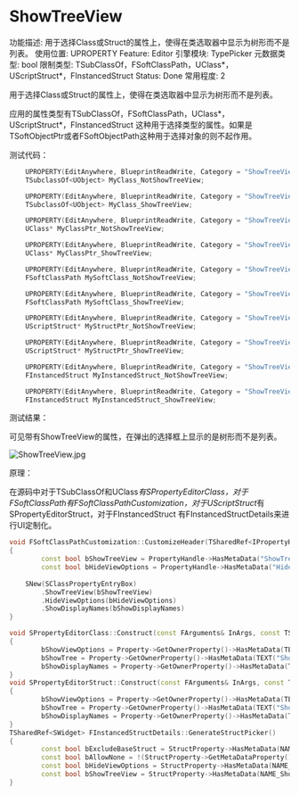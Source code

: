 # ShowTreeView

功能描述: 用于选择Class或Struct的属性上，使得在类选取器中显示为树形而不是列表。
使用位置: UPROPERTY
Feature: Editor
引擎模块: TypePicker
元数据类型: bool
限制类型: TSubClassOf，FSoftClassPath，UClass*，UScriptStruct*，FInstancedStruct 
Status: Done
常用程度: 2

用于选择Class或Struct的属性上，使得在类选取器中显示为树形而不是列表。

应用的属性类型有TSubClassOf，FSoftClassPath，UClass*，UScriptStruct*，FInstancedStruct 这种用于选择类型的属性。如果是TSoftObjectPtr或者FSoftObjectPath这种用于选择对象的则不起作用。

测试代码：

```cpp
	UPROPERTY(EditAnywhere, BlueprintReadWrite, Category = "ShowTreeViewTest|TSubclassOf")
	TSubclassOf<UObject> MyClass_NotShowTreeView;

	UPROPERTY(EditAnywhere, BlueprintReadWrite, Category = "ShowTreeViewTest|TSubclassOf", meta = (ShowTreeView))
	TSubclassOf<UObject> MyClass_ShowTreeView;

	UPROPERTY(EditAnywhere, BlueprintReadWrite, Category = "ShowTreeViewTest|UClass*")
	UClass* MyClassPtr_NotShowTreeView;

	UPROPERTY(EditAnywhere, BlueprintReadWrite, Category = "ShowTreeViewTest|UClass*", meta = (ShowTreeView))
	UClass* MyClassPtr_ShowTreeView;

	UPROPERTY(EditAnywhere, BlueprintReadWrite, Category = "ShowTreeViewTest|FSoftClassPath")
	FSoftClassPath MySoftClass_NotShowTreeView;

	UPROPERTY(EditAnywhere, BlueprintReadWrite, Category = "ShowTreeViewTest|FSoftClassPath", meta = (ShowTreeView))
	FSoftClassPath MySoftClass_ShowTreeView;

	UPROPERTY(EditAnywhere, BlueprintReadWrite, Category = "ShowTreeViewTest|UScriptStruct*")
	UScriptStruct* MyStructPtr_NotShowTreeView;

	UPROPERTY(EditAnywhere, BlueprintReadWrite, Category = "ShowTreeViewTest|UScriptStruct*", meta = (ShowTreeView))
	UScriptStruct* MyStructPtr_ShowTreeView;

	UPROPERTY(EditAnywhere, BlueprintReadWrite, Category = "ShowTreeViewTest|FInstancedStruct")
	FInstancedStruct MyInstancedStruct_NotShowTreeView;

	UPROPERTY(EditAnywhere, BlueprintReadWrite, Category = "ShowTreeViewTest|FInstancedStruct", meta = (ShowTreeView))
	FInstancedStruct MyInstancedStruct_ShowTreeView;
```

测试结果：

可见带有ShowTreeView的属性，在弹出的选择框上显示的是树形而不是列表。

![ShowTreeView.jpg](ShowTreeView/ShowTreeView.jpg)

原理：

在源码中对于TSubClassOf和UClass*有SPropertyEditorClass，对于FSoftClassPath有FSoftClassPathCustomization，对于UScriptStruct*有SPropertyEditorStruct，对于FInstancedStruct 有FInstancedStructDetails来进行UI定制化。

```cpp
void FSoftClassPathCustomization::CustomizeHeader(TSharedRef<IPropertyHandle> InPropertyHandle, FDetailWidgetRow& HeaderRow, IPropertyTypeCustomizationUtils& StructCustomizationUtils)
{
		const bool bShowTreeView = PropertyHandle->HasMetaData("ShowTreeView");
		const bool bHideViewOptions = PropertyHandle->HasMetaData("HideViewOptions");
		
	SNew(SClassPropertyEntryBox)
		.ShowTreeView(bShowTreeView)
		.HideViewOptions(bHideViewOptions)
		.ShowDisplayNames(bShowDisplayNames)
}

void SPropertyEditorClass::Construct(const FArguments& InArgs, const TSharedPtr< FPropertyEditor >& InPropertyEditor)
{
		bShowViewOptions = Property->GetOwnerProperty()->HasMetaData(TEXT("HideViewOptions")) ? false : true;
		bShowTree = Property->GetOwnerProperty()->HasMetaData(TEXT("ShowTreeView"));
		bShowDisplayNames = Property->GetOwnerProperty()->HasMetaData(TEXT("ShowDisplayNames"));
}
void SPropertyEditorStruct::Construct(const FArguments& InArgs, const TSharedPtr< class FPropertyEditor >& InPropertyEditor)
{
		bShowViewOptions = Property->GetOwnerProperty()->HasMetaData(TEXT("HideViewOptions")) ? false : true;
		bShowTree = Property->GetOwnerProperty()->HasMetaData(TEXT("ShowTreeView"));
		bShowDisplayNames = Property->GetOwnerProperty()->HasMetaData(TEXT("ShowDisplayNames"));
}
TSharedRef<SWidget> FInstancedStructDetails::GenerateStructPicker()
{
		const bool bExcludeBaseStruct = StructProperty->HasMetaData(NAME_ExcludeBaseStruct);
		const bool bAllowNone = !(StructProperty->GetMetaDataProperty()->PropertyFlags & CPF_NoClear);
		const bool bHideViewOptions = StructProperty->HasMetaData(NAME_HideViewOptions);
		const bool bShowTreeView = StructProperty->HasMetaData(NAME_ShowTreeView);
}
```